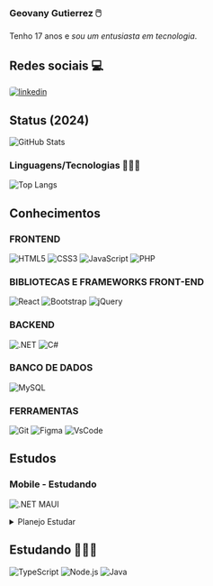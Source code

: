### Geovany Gutierrez 🖱️

Tenho 17 anos e *sou um entusiasta em tecnologia*.

## Redes sociais 💻

<a href="https://www.linkedin.com/in/geovany-g-0a0736269">
  <img style="border-radius: 4px" src="https://img.shields.io/badge/LinkedIn-0A66C2.svg?style=for-the-badge&logo=LinkedIn&logoColor=white" alt="linkedin">
</a>

## Status (2024)

![GitHub Stats](https://github-readme-stats.vercel.app/api?username=Geovany-Gutierrez&theme=tokyonight&show_icons=true)

### Linguagens/Tecnologias 👩🏻‍💻

![Top Langs](https://github-readme-stats.vercel.app/api/top-langs/?username=Geovany-Gutierrez&layout=pie&theme=tokyonight)

## Conhecimentos

### FRONTEND

![HTML5](https://img.shields.io/badge/HTML5-E34F26?style=for-the-badge&logo=html5&logoColor=white)
![CSS3](https://img.shields.io/badge/CSS3-1572B6?style=for-the-badge&logo=css3&logoColor=white)
![JavaScript](https://img.shields.io/badge/JavaScript-323330?style=for-the-badge&logo=javascript&logoColor=white)
![PHP](https://img.shields.io/badge/PHP-777BB4?style=for-the-badge&logo=php&logoColor=white)

### BIBLIOTECAS E FRAMEWORKS FRONT-END

![React](https://img.shields.io/badge/React-20232A?style=for-the-badge&logo=react&logoColor=ffffff)
![Bootstrap](https://img.shields.io/badge/-boostrap-0D1117?style=for-the-badge&logo=bootstrap&labelColor=black)
![jQuery](https://img.shields.io/badge/jQuery-0769AD?style=for-the-badge&logo=jquery&logoColor=white)

### BACKEND

![.NET](https://img.shields.io/badge/.NET-5C2D91?style=for-the-badge&logo=.net&logoColor=white)
![C#](https://img.shields.io/badge/C%23-239120?style=for-the-badge&logo=c-sharp&logoColor=white)

### BANCO DE DADOS

![MySQL](https://img.shields.io/badge/MySQL-00000F?style=for-the-badge&logo=mysql&logoColor=white)

### FERRAMENTAS

![Git](https://img.shields.io/badge/GIT-E44C30?style=for-the-badge&logo=git&logoColor=white)
![Figma](https://img.shields.io/badge/Figma-696969?style=for-the-badge&logo=figma&logoColor=figma)
![VsCode](https://img.shields.io/badge/Vscode-007ACC?style=for-the-badge&logo=visual-studio-code&logoColor=white)

## Estudos

### Mobile - Estudando

![.NET MAUI](https://github.com/Geovany-Gutierrez/Geovany-Gutierrez/blob/main/images.jpeg)
<details>
  <summary>Planejo Estudar</summary>
  <img src="https://github.com/Geovany-Gutierrez/Geovany-Gutierrez/blob/main/images.png" alt="JavaEKotlin"/>
</details>

## Estudando 👩🏻‍💻

![TypeScript](https://img.shields.io/badge/TypeScript-007ACC?style=for-the-badge&logo=typescript&logoColor=black)
![Node.js](https://img.shields.io/badge/Node.js-43853D?style=for-the-badge&logo=node.js&logoColor=black)
![Java](https://img.shields.io/badge/Java-ED8B00?style=for-the-badge&logo=openjdk&logoColor=black)
